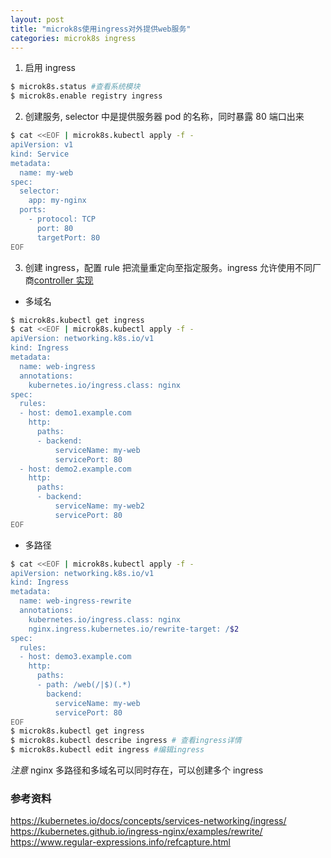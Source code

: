 ```yaml
---
layout: post
title: "microk8s使用ingress对外提供web服务"
categories: microk8s ingress
---
```


1. 启用 ingress

```bash
$ microk8s.status #查看系统模块
$ microk8s.enable registry ingress
```

2. 创建服务, selector 中是提供服务器 pod 的名称，同时暴露 80 端口出来

```bash
$ cat <<EOF | microk8s.kubectl apply -f -
apiVersion: v1
kind: Service
metadata:
  name: my-web
spec:
  selector:
    app: my-nginx
  ports:
    - protocol: TCP
      port: 80
      targetPort: 80
EOF
```

3. 创建 ingress，配置 rule 把流量重定向至指定服务。ingress 允许使用不同厂商[controller 实现](https://kubernetes.io/docs/concepts/services-networking/ingress-controllers/)

- 多域名

```bash
$ microk8s.kubectl get ingress
$ cat <<EOF | microk8s.kubectl apply -f -
apiVersion: networking.k8s.io/v1
kind: Ingress
metadata:
  name: web-ingress
  annotations:
    kubernetes.io/ingress.class: nginx
spec:
  rules:
  - host: demo1.example.com
    http:
      paths:
      - backend:
          serviceName: my-web
          servicePort: 80
  - host: demo2.example.com
    http:
      paths:
      - backend:
          serviceName: my-web2
          servicePort: 80
EOF
```

- 多路径

```bash
$ cat <<EOF | microk8s.kubectl apply -f -
apiVersion: networking.k8s.io/v1
kind: Ingress
metadata:
  name: web-ingress-rewrite
  annotations:
    kubernetes.io/ingress.class: nginx
    nginx.ingress.kubernetes.io/rewrite-target: /$2
spec:
  rules:
  - host: demo3.example.com
    http:
      paths:
      - path: /web(/|$)(.*)
        backend:
          serviceName: my-web
          servicePort: 80
EOF
$ microk8s.kubectl get ingress
$ microk8s.kubectl describe ingress # 查看ingress详情
$ microk8s.kubectl edit ingress #编辑ingress
```

_注意_ nginx 多路径和多域名可以同时存在，可以创建多个 ingress

### 参考资料

https://kubernetes.io/docs/concepts/services-networking/ingress/
https://kubernetes.github.io/ingress-nginx/examples/rewrite/
https://www.regular-expressions.info/refcapture.html
